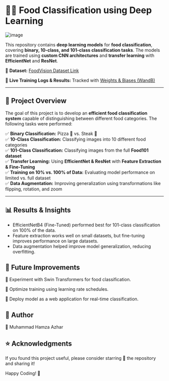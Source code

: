 # 🍕🥗 Food Classification using Deep Learning  

![image](https://github.com/user-attachments/assets/1f9929cb-cdc7-4eea-8c4e-46598b236b6b)

This repository contains **deep learning models** for **food classification**, covering **binary, 10-class, and 101-class classification tasks**. The models are trained using **custom CNN architectures** and **transfer learning** with **EfficientNet** and **ResNet**.  

🔗 **Dataset:** [FoodVision Dataset Link](https://drive.google.com/drive/folders/1fLLdEo1aOH7xnEpqZ6R4vdDmDn6Bxi-H)

🔗 **Live Training Logs & Results:** Tracked with [Weights & Biases (WandB)](https://api.wandb.ai/links/mhamza007/wkaqlxoy)  

---

## **📌 Project Overview**  

The goal of this project is to develop an **efficient food classification system** capable of distinguishing between different food categories. The following tasks were performed:  

✅ **Binary Classification:** Pizza 🍕 vs. Steak 🥩  
✅ **10-Class Classification:** Classifying images into 10 different food categories  
✅ **101-Class Classification:** Classifying images from the full **Food101 dataset**  
✅ **Transfer Learning:** Using **EfficientNet & ResNet** with **Feature Extraction & Fine-Tuning**  
✅ **Training on 10% vs. 100% of Data:** Evaluating model performance on limited vs. full dataset  
✅ **Data Augmentation:** Improving generalization using transformations like flipping, rotation, and zoom  

---

## **📊 Results & Insights**
- EfficientNetB4 (Fine-Tuned) performed best for 101-class classification on 100% of the data.
- Feature extraction works well on small datasets, but fine-tuning improves performance on large datasets.
- Data augmentation helped improve model generalization, reducing overfitting.

## **📌 Future Improvements**
🔹 Experiment with Swin Transformers for food classification.

🔹 Optimize training using learning rate schedules.

🔹 Deploy model as a web application for real-time classification.

## **📝 Author**
👤 Muhammad Hamza Azhar

## **⭐ Acknowledgments**
If you found this project useful, please consider starring 🌟 the repository and sharing it!

Happy Coding! 🚀




